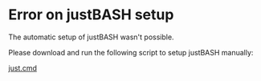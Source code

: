 # Error on justBASH setup

The automatic setup of justBASH wasn't possible.

Please download and run the following script to setup justBASH manually:

[just.cmd](https://github.com/justORG/justBASH/raw/master/just.cmd)

